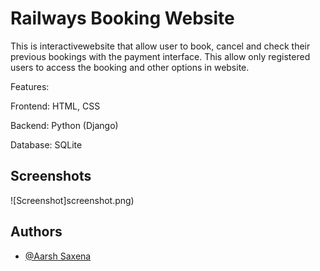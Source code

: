 
# Railways Booking Website


This is interactivewebsite that allow user to book, cancel and check their previous bookings with the payment interface. This allow only registered users to access the booking and other options in website.

Features:

Frontend: HTML, CSS

Backend: Python (Django)

Database: SQLite

## Screenshots

![Screenshot]screenshot.png)


## Authors

- [@Aarsh Saxena](https://www.linkedin.com/in/aarshsaxena/)


